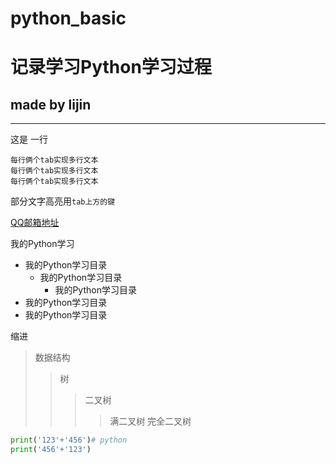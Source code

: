 # python_basic
记录学习Python学习过程
===
made by lijin
---

----


这是
一行

    每行俩个tab实现多行文本
    每行俩个tab实现多行文本
    每行俩个tab实现多行文本
    
部分文字高亮用`tab上方的键`


[QQ邮箱地址](https://mail.qq.com "悬停显示")

我的Python学习
* 我的Python学习目录
  * 我的Python学习目录
    * 我的Python学习目录
* 我的Python学习目录
* 我的Python学习目录


缩进
>数据结构
>>树
>>>二叉树
>>>>满二叉树
>>>>完全二叉树

```Python
print('123'+'456')# python
print('456'+'123')
```
